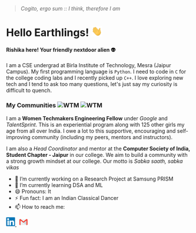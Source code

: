>*Cogito, ergo sum :: I think, therefore I am*

# Hello Earthlings! <img src="https://github.com/Rishika-7/Rishika-7/blob/master/assets/Hi.gif" width="29px">

#### Rishika here! Your friendly nextdoor alien 👽

I am a CSE undergrad at Birla Institute of Technology, Mesra (Jaipur Campus). My first programming language is `Python`. I need to code in `C` for the college coding labs and I recently picked up `C++`. I love exploring new tech and I tend to ask too many questions, let's just say my curiosity is difficult to quench. 

### My Communities <img src="https://pbs.twimg.com/profile_images/1093585928642162688/oVdX1KD-.jpg" alt="WTM" width="25" height="25"/> <img src="https://res-2.cloudinary.com/crunchbase-production/image/upload/c_lpad,h_170,w_170,f_auto,b_white,q_auto:eco/v1489131517/tbocpzcm3bnpjdscmlhc.png" alt="WTM" width="25" height="25"/> 

I am a **Women Techmakers Engineering Fellow** under *Google* and *TalentSprint*. This is an experiential program along with 125 other girls my age from all over India. I owe a lot to this supportive, encouraging and self-improving community (including my peers, mentors and instructors).

I am also a *Head Coordinator* and mentor at the **Computer Society of India, Student Chapter - Jaipur** in our college. We aim to build a community with a strong growth mindset at our college. Our motto is *Sabka saath, sabka vikas*


- 🔭 I’m currently working on a Research Project at Samsung PRISM
- 🌱 I’m currently learning DSA and ML
- 😄 Pronouns: It
- ⚡ Fun fact: I am an Indian Classical Dancer
- 📫 How to reach me:
<p align="left">
  <a href="https://www.linkedin.com/in/rishika-j/">
    <img alt="Rishika Jain | Linkedin" width="24px" src="https://github.com/Rishika-7/Rishika-7/blob/master/assets/Linkedin.svg" />
  </a> &nbsp;
  <a href="mailto:rishikajain028@gmail.com">
    <img alt="Rishika Jain | Gmail" width="22px" src="https://github.com/Rishika-7/Rishika-7/blob/master/assets/Gmail.svg" />
</p> 
<br/>

